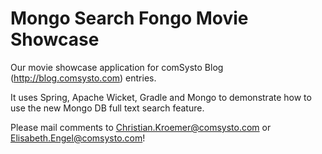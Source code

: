 Mongo Search Fongo Movie Showcase
==========

Our movie showcase application for comSysto Blog (http://blog.comsysto.com) entries.

It uses Spring, Apache Wicket, Gradle and Mongo to demonstrate how to use
the new Mongo DB full text search feature.

Please mail comments to Christian.Kroemer@comsysto.com or Elisabeth.Engel@comsysto.com!
